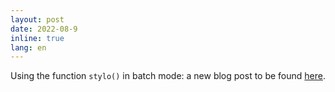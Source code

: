 ```yaml
---
layout: post
date: 2022-08-9
inline: true
lang: en
---
```



Using the function `stylo()` in batch mode: a new blog post to be found [here](https://computationalstylistics.github.io/blog/stylo_in_batch_mode/).
